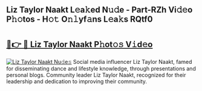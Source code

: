 ## Liz Taylor Naakt L𝚎a𝚔ed N𝚞𝚍e - Part-RZh Vi𝚍𝚎o P𝚑𝚘tos - H𝚘𝚝 O𝚗𝚕yf𝚊ns L𝚎a𝚔s RQtf0

# <h2><a href="http://kf91cq4.oniu.top/?m=Liz+Taylor+Naakt">🔗👉 🔴 Liz Taylor Naakt P𝚑ot𝚘𝚜 V𝚒d𝚎o</a></h2>

[![Liz Taylor Naakt Nu𝚍e𝚜](https://i.imgur.com/0qMVB7G.gif)](http://kf91cq4.oniu.top/?m=Liz+Taylor+Naakt)
Social media influencer Liz Taylor Naakt, famed for disseminating dance and lifestyle knowledge, through presentations and personal blogs. Community leader Liz Taylor Naakt, recognized for their leadership and dedication to improving their community.  
